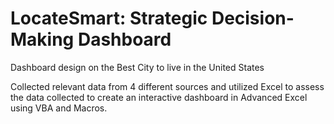 # LocateSmart: Strategic Decision-Making Dashboard

Dashboard design on the Best City to live in the United States

Collected relevant data from 4 different sources and utilized Excel to assess the data collected to create an interactive dashboard in Advanced Excel using VBA and Macros.

